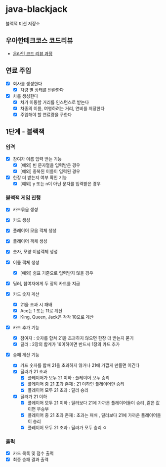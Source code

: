# java-blackjack

블랙잭 미션 저장소

## 우아한테크코스 코드리뷰

- [온라인 코드 리뷰 과정](https://github.com/woowacourse/woowacourse-docs/blob/master/maincourse/README.md)

## 연료 주입

- [x] 회사를 생성한다
    - [x] 차량 별 상태를 반환한다
- [x] 차를 생성한다
    - [x] 차가 이동할 거리를 인스턴스로 받는다
    - [x] 차종의 이름, 여행하려는 거리, 연비를 저장한다
    - [x] 주입해야 할 연료량을 구한다

## 1단계 - 블랙잭

### 입력

- [x] 참여자 이름 입력 받는 기능
    - [x] [예외] 빈 문자열을 입력받은 경우
    - [x] [예외] 중복된 이름이 입력된 경우
- [x] 한장 더 받는지 여부 확인 기능
    - [x] [예외] y 또는 n이 아닌 문자를 입력받은 경우

### 블랙잭 게임 진행

- [x] 카드묶음 생성
- [x] 카드 생성
- [x] 플레이어 모음 객체 생성
- [x] 플레이어 객체 생성
- [x] 숫자, 모양 이넘객체 생성

- [x] 이름 객체 생성
    - [x] [예외] 쉼표 기준으로 입력받지 않을 경우
- [x] 딜러, 참여자에게 두 장의 카드를 지급
- [x] 카드 숫자 계산
    - [x] 21을 초과 시 패배
    - [x] Ace는 1 또는 11로 계산
    - [x] King, Queen, Jack은 각각 10으로 계산
- [x] 카드 추가 기능
    - [x] 참여자 : 숫자를 합쳐 21을 초과하지 않으면 한장 더 받는지 묻기
    - [x] 딜러 : 2장의 합계가 16이하이면 반드시 1장의 카드 추가
- [x] 승패 계산 기능
    - [x] 카드 숫자를 합쳐 21을 초과하지 않거나 21에 가깝게 만들면 이긴다
    - [x] 딜러가 21 초과
        - [X] 플레이어가 모두 21 이하 : 플레이어 모두 승리
        - [x] 플레이어 중 21 초과 존재 : 21 이하인 플레이어만 승리
        - [x] 플레이어 모두 21 초과 : 딜러 승리
    - [x] 딜러가 21 이하
        - [x] 플레이어 모두 21 이하 : 딜러보다 21에 가까운 플레이어들이 승리 ,같은 값이면 무승부
        - [x] 플레이어 중 21 초과 존재 : 초과는 패배 , 딜러보다 21에 가까운 플레이어들이 승리
        - [x] 플레이어 모두 21 초과 : 딜러가 모두 승리 ㅇ
      
### 출력

- [x] 카드 목록 및 점수 출력
- [x] 최종 승패 결과 출력